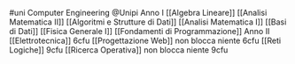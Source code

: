 #uni Computer Engineering @Unipi 
Anno I
[[Algebra Lineare]] 
[[Analisi Matematica II]] 
[[Algoritmi e Strutture di Dati]] 
[[Analisi Matematica I]] 
[[Basi di Dati]] 
[[Fisica Generale I]] 
[[Fondamenti di Programmazione]] 
Anno II
[[Elettrotecnica]] 6cfu
[[Progettazione Web]] non blocca niente 6cfu
[[Reti Logiche]] 9cfu
[[Ricerca Operativa]] non blocca niente 9cfu